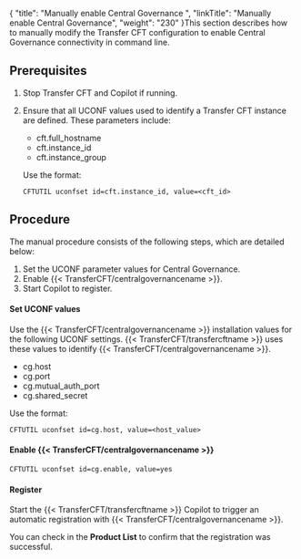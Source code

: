 {
    "title": "Manually enable Central Governance ",
    "linkTitle": "Manually enable Central Governance",
    "weight": "230"
}This section describes how to  manually modify the Transfer CFT configuration to enable Central Governance connectivity in command line.

## Prerequisites

1.  Stop Transfer CFT and Copilot if running.
2.  Ensure that all UCONF values used to identify a Transfer CFT instance  are defined. These parameters include:
    -   cft.full\_hostname
    -   cft.instance\_id
    -   cft.instance\_group

      
    Use the format:  
    ```
    CFTUTIL uconfset id=cft.instance_id, value=<cft_id>
    ```

## Procedure

The manual procedure consists of the following steps, which are detailed below:

1.  Set the UCONF parameter values for  Central Governance.
2.  Enable {{< TransferCFT/centralgovernancename >}}.
3.  Start Copilot to register.

#### Set UCONF values

Use  the {{< TransferCFT/centralgovernancename  >}} installation values for the following UCONF settings. {{< TransferCFT/transfercftname  >}} uses these values to  identify {{< TransferCFT/centralgovernancename  >}}.

-   cg.host
-   cg.port
-   cg.mutual\_auth\_port
-   cg.shared\_secret

Use the format:

```
CFTUTIL uconfset id=cg.host, value=<host_value>
```

#### Enable {{< TransferCFT/centralgovernancename  >}}

```
CFTUTIL uconfset id=cg.enable, value=yes
```

#### Register

Start the {{< TransferCFT/transfercftname  >}} Copilot to trigger an automatic registration with {{< TransferCFT/centralgovernancename  >}}.

You can check in the **Product List** to confirm that the registration was successful.
